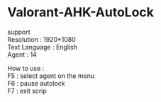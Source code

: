 # Valorant-AHK-AutoLock


support <br>
Resolution : 1920*1080 <br>
Text Language : English <br>
Agent : 14 <br>

How to use : <br>
F5 : select agent on the menu <br>
F6 : pause autolock <br>
F7 : exit scrip <br>
